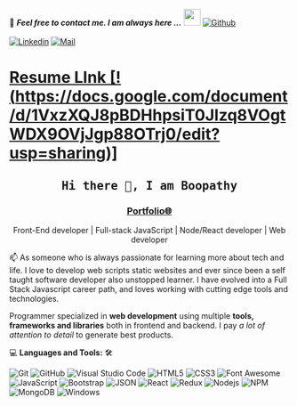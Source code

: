 
📝 ***Feel free to contact me. I am always here ...*** <img src="https://media.giphy.com/media/WUlplcMpOCEmTGBtBW/giphy.gif" width="30">  [![Github](https://img.shields.io/github/followers/Boopathy-416?label=Follow%20Me&style=social)](https://github.com/Boopathy-416)
<br>
<br>
[![Linkedin](https://img.shields.io/badge/LinkedIn-bpycreation-blue?logo=Linkedin&logoColor=blue&labelColor=black)]([https://www.linkedin.com/in/bpycreation/])
[![Mail](https://img.shields.io/badge/boopathy1865gmail@mail.com-blue?logo=Gmail&logoColor=blue&labelColor=black)](mailto:boopathy1865@gmail.com)
<br>

<a href="https://docs.google.com/document/d/1VxzXQJ8pBDHhpsiT0JIzq8VOgtWDX9OVjJgp88OTrj0/edit?usp=sharing" /><h1>Resume LInk [!(https://docs.google.com/document/d/1VxzXQJ8pBDHhpsiT0JIzq8VOgtWDX9OVjJgp88OTrj0/edit?usp=sharing)] </h1>

<h2 align='center'><samp><strong>Hi there 👋, I am Boopathy </strong></samp></h2>
<h3 align='center'><strong><a href="https://boopathy-416.github.io/my_resume/" target="_blank">Portfolio🌐</a></strong></h3>
<p align='center'>Front-End developer | Full-stack JavaScript | Node/React developer | Web developer</p>

<p align='left'> 📫 As someone who is always passionate for learning more about tech and life. I love to develop web scripts static websites and ever since been a self taught software developer also unstopped learner. I have evolved into a Full Stack Javascript career path, and loves working with cutting edge tools and technologies.</p>

Programmer specialized in **web development** using multiple **tools, frameworks and libraries** both in frontend and backend. I pay *a lot of attention to detail* to generate best products.

💻 **Languages and Tools:** 🛠️<br>

![Git](https://img.shields.io/badge/-Git-000000?style=flat&logo=git&logoColor=F05032&labelColor=ffffff)
![GitHub](https://img.shields.io/badge/-GitHub-000000?style=flat&logo=github&logoColor=000000&labelColor=ffffff)
![Visual Studio Code](https://img.shields.io/badge/-VSCode-000000?style=flat&logo=visual-studio-code&labelColor=007ACC)
![HTML5](https://img.shields.io/badge/-HTML5-000000?style=flat&logo=html5&logoColor=ffffff&labelColor=E34F26)
![CSS3](https://img.shields.io/badge/-CSS3-000000?style=flat&logo=css3&logoColor=ffffff&labelColor=1572B6) 
![Font Awesome](https://img.shields.io/badge/-font%20awesome-000000?style=flat&logo=font-awesome&logoColor=339AF0&labelColor=ffffff)
![JavaScript](https://img.shields.io/badge/-JavaScript-000000?style=flat&logo=javascript)
![Bootstrap](https://img.shields.io/badge/-Bootstrap-000000?style=flat&logo=bootstrap&logoColor=ffffff&labelColor=563D7C)
![JSON](https://img.shields.io/badge/-JSON-000000?style=flat&logo=JSON&logoColor=000000&labelColor=ffffff)
![React](https://img.shields.io/badge/-React-000000?style=flat&logo=react)
![Redux](https://img.shields.io/badge/-Redux-000000?style=flat&logo=redux&logoColor=764ABC&labelColor=ffffff)
![Nodejs](https://img.shields.io/badge/-Nodejs-000000?style=flat&logo=Node.js)
![NPM](https://img.shields.io/badge/-npm-000000?style=flat&logo=npm&labelColor=ffffff)
![MongoDB](https://img.shields.io/badge/-MongoDB-000000?style=flat&logo=mongodb&labelColor=ffffff)
![Windows](https://img.shields.io/badge/-Windows-000000?style=flat&logo=windows&logoColor=ffffff&labelColor=0078D6)



